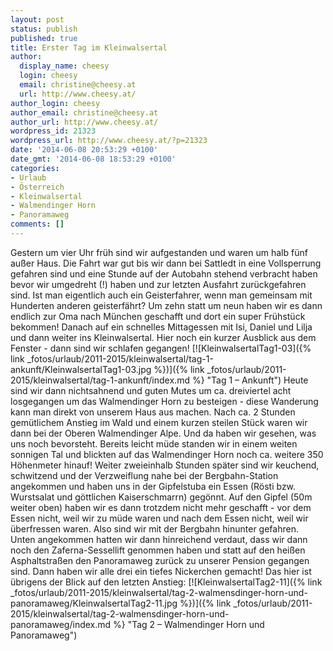 ```yaml
---
layout: post
status: publish
published: true
title: Erster Tag im Kleinwalsertal
author:
  display_name: cheesy
  login: cheesy
  email: christine@cheesy.at
  url: http://www.cheesy.at/
author_login: cheesy
author_email: christine@cheesy.at
author_url: http://www.cheesy.at/
wordpress_id: 21323
wordpress_url: http://www.cheesy.at/?p=21323
date: '2014-06-08 20:53:29 +0100'
date_gmt: '2014-06-08 18:53:29 +0100'
categories:
- Urlaub
- Österreich
- Kleinwalsertal
- Walmendinger Horn
- Panoramaweg
comments: []
---
```

Gestern um vier Uhr früh sind wir aufgestanden und waren um halb fünf außer Haus. Die Fahrt war gut bis wir dann bei Sattledt in eine Vollsperrung gefahren sind und eine Stunde auf der Autobahn stehend verbracht haben bevor wir umgedreht (!) haben und zur letzten Ausfahrt zurückgefahren sind. Ist man eigentlich auch ein Geisterfahrer, wenn man gemeinsam mit Hunderten anderen geisterfährt?
Um zehn statt um neun haben wir es dann endlich zur Oma nach München geschafft und dort ein super Frühstück bekommen! Danach auf ein schnelles Mittagessen mit Isi, Daniel und Lilja und dann weiter ins Kleinwalsertal.
Hier noch ein kurzer Ausblick aus dem Fenster - dann sind wir schlafen gegangen!
[![KleinwalsertalTag1-03]({% link _fotos/urlaub/2011-2015/kleinwalsertal/tag-1-ankunft/KleinwalsertalTag1-03.jpg %})]({% link _fotos/urlaub/2011-2015/kleinwalsertal/tag-1-ankunft/index.md %} "Tag 1 – Ankunft")
Heute sind wir dann nichtsahnend und guten Mutes um ca. dreiviertel acht losgegangen um das Walmendinger Horn zu besteigen - diese Wanderung kann man direkt von unserem Haus aus machen.
Nach ca. 2 Stunden gemütlichem Anstieg im Wald und einem kurzen steilen Stück waren wir dann bei der Oberen Walmendinger Alpe. Und da haben wir gesehen, was uns noch bevorsteht. Bereits leicht müde standen wir in einem weiten sonnigen Tal und blickten auf das Walmendinger Horn noch ca. weitere 350 Höhenmeter hinauf!
Weiter zweieinhalb Stunden später sind wir keuchend, schwitzend und der Verzweiflung nahe bei der Bergbahn-Station angekommen und haben uns in der Gipfelstuba ein Essen (Rösti bzw. Wurstsalat und göttlichen Kaiserschmarrn) gegönnt. Auf den Gipfel (50m weiter oben) haben wir es dann trotzdem nicht mehr geschafft - vor dem Essen nicht, weil wir zu müde waren und nach dem Essen nicht, weil wir überfressen waren. Also sind wir mit der Bergbahn hinunter gefahren.
Unten angekommen hatten wir dann hinreichend verdaut, dass wir dann noch den Zaferna-Sessellift genommen haben und statt auf den heißen Asphaltstraßen den Panoramaweg zurück zu unserer Pension gegangen sind.
Dann haben wir alle drei ein tiefes Nickerchen gemacht!
Das hier ist übrigens der Blick auf den letzten Anstieg:
[![KleinwalsertalTag2-11]({% link _fotos/urlaub/2011-2015/kleinwalsertal/tag-2-walmensdinger-horn-und-panoramaweg/KleinwalsertalTag2-11.jpg %})]({% link _fotos/urlaub/2011-2015/kleinwalsertal/tag-2-walmensdinger-horn-und-panoramaweg/index.md %} "Tag 2 – Walmendinger Horn und Panoramaweg")
